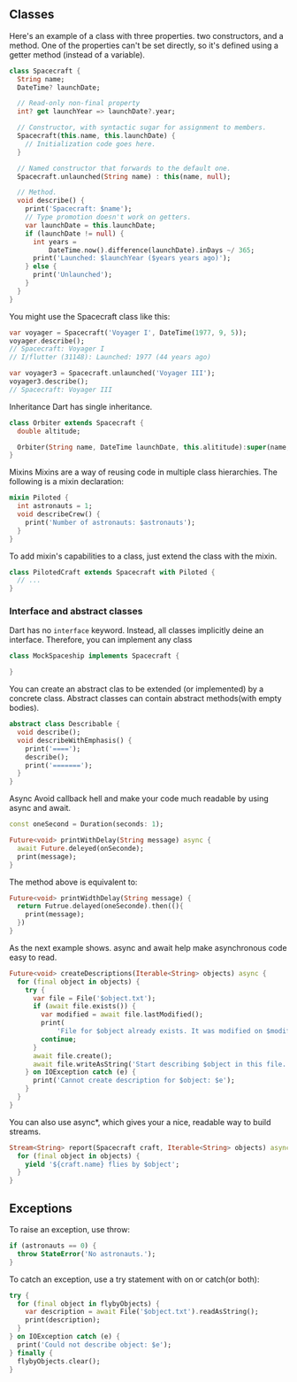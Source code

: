 ## Classes
Here's an example of a class with three properties. two constructors, and a method. One of the properties can't be set directly, so it's defined using a getter method (instead of a variable).

```dart
class Spacecraft {
  String name;
  DateTime? launchDate;

  // Read-only non-final property
  int? get launchYear => launchDate?.year;

  // Constructor, with syntactic sugar for assignment to members.
  Spacecraft(this.name, this.launchDate) {
    // Initialization code goes here.
  }

  // Named constructor that forwards to the default one.
  Spacecraft.unlaunched(String name) : this(name, null);

  // Method.
  void describe() {
    print('Spacecraft: $name');
    // Type promotion doesn't work on getters.
    var launchDate = this.launchDate;
    if (launchDate != null) {
      int years =
          DateTime.now().difference(launchDate).inDays ~/ 365;
      print('Launched: $launchYear ($years years ago)');
    } else {
      print('Unlaunched');
    }
  }
}
```
You might use the Spacecraft class like this:
```dart
var voyager = Spacecraft('Voyager I', DateTime(1977, 9, 5));
voyager.describe();
// Spacecraft: Voyager I
// I/flutter (31148): Launched: 1977 (44 years ago)

var voyager3 = Spacecraft.unlaunched('Voyager III');
voyager3.describe();
// Spacecraft: Voyager III
```

Inheritance
Dart has single inheritance.
```dart
class Orbiter extends Spacecraft {
  double altitude;

  Orbiter(String name, DateTime launchDate, this.alititude):super(name, launchDate);
}
```

Mixins
Mixins are a way of reusing code in multiple class hierarchies. The following is a mixin declaration:

```dart
mixin Piloted {
  int astronauts = 1;
  void describeCrew() {
    print('Number of astronauts: $astronauts');
  }
}
```

To add mixin's capabilities to a class, just extend the class with the mixin.
```dart
class PilotedCraft extends Spacecraft with Piloted {
  // ...
}
```

### Interface and abstract classes
Dart has no `interface` keyword. Instead, all classes implicitly deine an interface. Therefore, you can implement any class
```dart
class MockSpaceship implements Spacecraft {

}
```
You can create an abstract clas to be extended (or implemented) by a concrete class. Abstract classes can contain abstract methods(with empty bodies).

```dart
abstract class Describable {
  void describe();
  void describeWithEmphasis() {
    print('====');
    describe();
    print('=======');
  }
}
```

Async
Avoid callback hell and make your code much readable by using async and await.

```dart
const oneSecond = Duration(seconds: 1);

Future<void> printWithDelay(String message) async {
  await Future.deleyed(onSeconde);
  print(message);
}
```

The method above is equivalent to:
```dart
Future<void> printWidthDelay(String message) {
  return Futrue.delayed(oneSeconde).then((){
    print(message);
  })
}
```

As the next example shows. async and await help make asynchronous code easy to read.
```dart
Future<void> createDescriptions(Iterable<String> objects) async {
  for (final object in objects) {
    try {
      var file = File('$object.txt');
      if (await file.exists()) {
        var modified = await file.lastModified();
        print(
            'File for $object already exists. It was modified on $modified.');
        continue;
      }
      await file.create();
      await file.writeAsString('Start describing $object in this file.');
    } on IOException catch (e) {
      print('Cannot create description for $object: $e');
    }
  }
}
```

You can also use async*, which gives your a nice, readable way to build streams.
```dart
Stream<String> report(Spacecraft craft, Iterable<String> objects) async* {
  for (final object in objects) {
    yield '${craft.name} flies by $object';
  }
}
```

## Exceptions
To raise an exception, use throw:

```dart
if (astronauts == 0) {
  throw StateError('No astronauts.');
}
```
To catch an exception, use a try statement with on or catch(or both):
```dart
try {
  for (final object in flybyObjects) {
    var description = await File('$object.txt').readAsString();
    print(description);
  }
} on IOException catch (e) {
  print('Could not describe object: $e');
} finally {
  flybyObjects.clear();
}
```